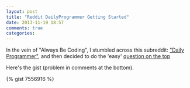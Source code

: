 ```yaml
---
layout: post
title: "Reddit DailyProgrammer Getting Started"
date: 2013-11-19 18:57
comments: true
categories: 
---
```


In the vein of "Always Be Coding", I stumbled across this subreddit: ["Daily
Programmer"](http://www.reddit.com/r/dailyprogrammer/), and then decided to do
the 'easy' [question on the
top](http://www.reddit.com/r/dailyprogrammer/comments/1qwkdz/111113_challenge_141_easy_checksums/)


Here's the gist (problem in comments at the bottom).

{% gist 7556916 %}

